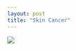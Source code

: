 ```yaml
---
layout: post
title: "Skin Cancer"
---
```

<img id="img" src=" {{ site.baseurl}}/images/2-07-20-20-Skin-Cancer.png"/>